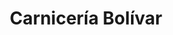 ---
title: "Carnicería Bolívar"
url: /santa-cruz-de-la-sierra/carniceria-bolivar/
shop: carnicero
---